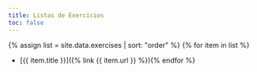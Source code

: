 ```yaml
---
title: Listas de Exercícios
toc: false
---
```

{% assign list = site.data.exercises | sort: "order" %}
{% for item in list %}
- [{{ item.title }}]({% link {{ item.url }} %}){% endfor %}
